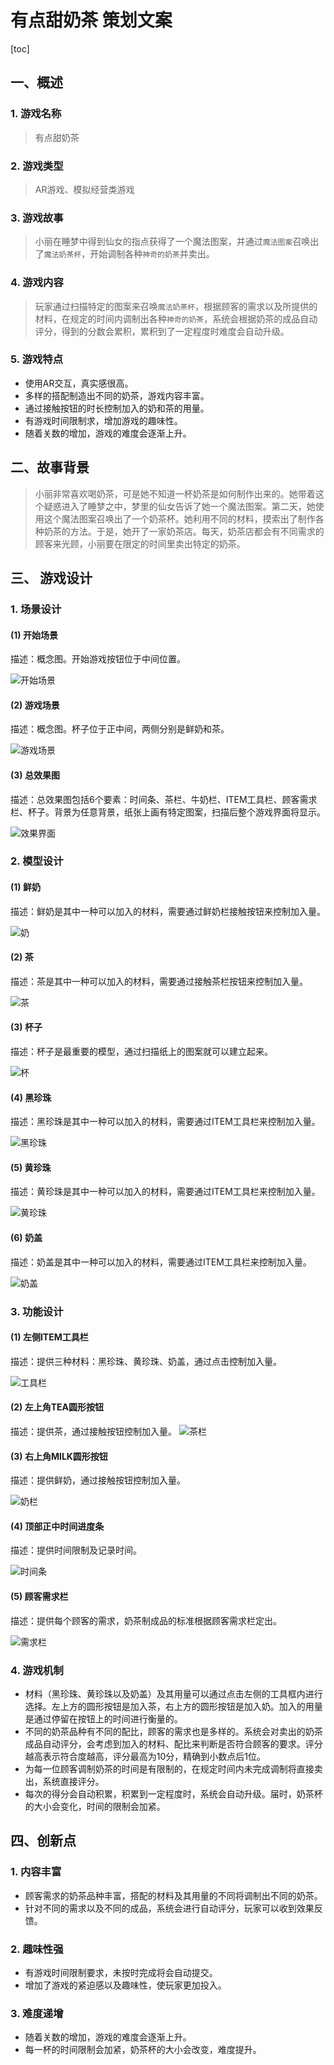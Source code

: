#  有点甜奶茶 策划文案

[toc]


## 一、概述

### 1.  游戏名称 
> 有点甜奶茶

### 2. 	游戏类型

> AR游戏、模拟经营类游戏

### 3.  游戏故事

> 小丽在睡梦中得到仙女的指点获得了一个魔法图案，并通过`魔法图案`召唤出了`魔法奶茶杯`，开始调制各种`神奇的奶茶`并卖出。

### 4.  游戏内容

> 玩家通过扫描特定的图案来召唤`魔法奶茶杯`，根据顾客的需求以及所提供的材料，在规定的时间内调制出各种`神奇的奶茶`，系统会根据奶茶的成品自动评分，得到的分数会累积，累积到了一定程度时难度会自动升级。

### 5.  游戏特点

- 使用AR交互，真实感很高。
- 多样的搭配制造出不同的奶茶，游戏内容丰富。
- 通过接触按钮的时长控制加入的奶和茶的用量。
- 有游戏时间限制求，增加游戏的趣味性。
- 随着关数的增加，游戏的难度会逐渐上升。

## 二、故事背景

> 小丽非常喜欢喝奶茶，可是她不知道一杯奶茶是如何制作出来的。她带着这个疑惑进入了睡梦之中，梦里的仙女告诉了她一个魔法图案。第二天，她使用这个魔法图案召唤出了一个奶茶杯。她利用不同的材料，摸索出了制作各种奶茶的方法。于是，她开了一家奶茶店。每天，奶茶店都会有不同需求的顾客来光顾，小丽要在限定的时间里卖出特定的奶茶。

## 三、 游戏设计

### 1. 场景设计

####     (1) 开始场景

描述：概念图。开始游戏按钮位于中间位置。

![开始场景](https://github.com/sysuMilkTea/MilkTea/blob/master/start.png?raw=true)
   

####     (2) 游戏场景

描述：概念图。杯子位于正中间，两侧分别是鲜奶和茶。

![游戏场景](https://github.com/sysuMilkTea/MilkTea/blob/master/game.png?raw=true)
   
####     (3) 总效果图
描述：总效果图包括6个要素：时间条、茶栏、牛奶栏、ITEM工具栏、顾客需求栏、杯子。背景为任意背景，纸张上画有特定图案，扫描后整个游戏界面将显示。


![效果界面](https://github.com/Gorjen/tempGames/blob/master/%E6%95%88%E6%9E%9C%E7%95%8C%E9%9D%A2.jpg?raw=true)
   

### 2. 模型设计 

####     (1) 鲜奶

描述：鲜奶是其中一种可以加入的材料，需要通过鲜奶栏接触按钮来控制加入量。

![奶](https://github.com/Gorjen/tempGames/blob/master/%E5%A5%B6111.jpg?raw=true)

####     (2) 茶

描述：茶是其中一种可以加入的材料，需要通过接触茶栏按钮来控制加入量。

![茶](https://github.com/Gorjen/tempGames/blob/master/%E8%8C%B611111.jpg?raw=true)

####     (3) 杯子

描述：杯子是最重要的模型，通过扫描纸上的图案就可以建立起来。

![杯](https://github.com/Gorjen/tempGames/blob/master/CUP.png?raw=true)

####     (4) 黑珍珠

描述：黑珍珠是其中一种可以加入的材料，需要通过ITEM工具栏来控制加入量。

![黑珍珠](https://github.com/Gorjen/tempGames/blob/master/%E9%BB%91%E7%8F%8D%E7%8F%A0111.jpg?raw=true)

####     (5) 黄珍珠

描述：黄珍珠是其中一种可以加入的材料，需要通过ITEM工具栏来控制加入量。

![黄珍珠](https://github.com/Gorjen/tempGames/blob/master/%E9%BB%84%E7%8F%8D%E7%8F%A0111.jpg?raw=true)

####     (6) 奶盖

描述：奶盖是其中一种可以加入的材料，需要通过ITEM工具栏来控制加入量。

![奶盖](https://github.com/Gorjen/tempGames/blob/master/%E5%A5%B6%E7%9B%96111.jpg?raw=true)

### 3. 功能设计

####     (1) 左侧ITEM工具栏

描述：提供三种材料：黑珍珠、黄珍珠、奶盖，通过点击控制加入量。

![工具栏](https://github.com/Gorjen/tempGames/blob/master/ITEM.png?raw=true)

####     (2) 左上角TEA圆形按钮

描述：提供茶，通过接触按钮控制加入量。
![茶栏](https://github.com/Gorjen/tempGames/blob/master/TEA.png?raw=true)


####     (3) 右上角MILK圆形按钮

描述：提供鲜奶，通过接触按钮控制加入量。

![奶栏](https://github.com/Gorjen/tempGames/blob/master/MILK.png?raw=true)

####     (4) 顶部正中时间进度条

描述：提供时间限制及记录时间。

![时间条](https://github.com/Gorjen/tempGames/blob/master/TIME.png?raw=true)

####     (5) 顾客需求栏

描述：提供每个顾客的需求，奶茶制成品的标准根据顾客需求栏定出。

![需求栏](https://github.com/Gorjen/tempGames/blob/master/REQUEST.png?raw=true)
   
### 4. 游戏机制

- 材料（黑珍珠、黄珍珠以及奶盖）及其用量可以通过点击左侧的工具框内进行选择。左上方的圆形按钮是加入茶，右上方的圆形按钮是加入奶。加入的用量是通过停留在按钮上的时间进行衡量的。
- 不同的奶茶品种有不同的配比，顾客的需求也是多样的。系统会对卖出的奶茶成品自动评分，会考虑到加入的材料、配比来判断是否符合顾客的要求。评分越高表示符合度越高，评分最高为10分，精确到小数点后1位。
- 为每一位顾客调制奶茶的时间是有限制的，在规定时间内未完成调制将直接卖出，系统直接评分。
- 每次的得分会自动积累，积累到一定程度时，系统会自动升级。届时，奶茶杯的大小会变化，时间的限制会加紧。

## 四、创新点

### 1. 内容丰富
- 顾客需求的奶茶品种丰富，搭配的材料及其用量的不同将调制出不同的奶茶。
- 针对不同的需求以及不同的成品，系统会进行自动评分，玩家可以收到效果反馈。

### 2. 趣味性强
- 有游戏时间限制要求，未按时完成将会自动提交。
- 增加了游戏的紧迫感以及趣味性，使玩家更加投入。 

### 3. 难度递增
- 随着关数的增加，游戏的难度会逐渐上升。
- 每一杯的时间限制会加紧，奶茶杯的大小会改变，难度提升。
